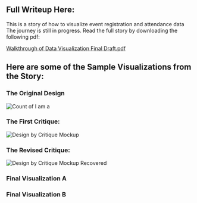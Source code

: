 ## Full Writeup Here: 
This is a story of how to visualize event registration and attendance data The journey is still in progress. Read the full story by downloading the following pdf:

[Walkthrough of Data Visualization Final Draft.pdf](https://github.com/ifisher4249/Telling-Stories-With-Data-2022/files/10033000/Walkthrough.of.Data.Visualization.Final.Draft.pdf)


## Here are some of the Sample Visualizations from the Story:

### The Original Design
![Count of I am a](https://user-images.githubusercontent.com/92678363/201709246-85099fbd-f1bd-410e-9462-456b0f2d7eb4.png)

### The First Critique: 
![Design by Critique Mockup](https://user-images.githubusercontent.com/92678363/201709279-173f4567-87b1-4ad3-947c-137182383a90.png)

### The Revised Critique: 
![Design by Critique Mockup  Recovered](https://user-images.githubusercontent.com/92678363/201709278-26b8b960-a891-44ab-9de8-79a304ac127d.png)


### Final Visualization A

<div class="flourish-embed flourish-parliament" data-src="visualisation/11846099"><script src="https://public.flourish.studio/resources/embed.js"></script></div>


### Final Visualization B 

<div class="flourish-embed flourish-parliament" data-src="visualisation/11847613"><script src="https://public.flourish.studio/resources/embed.js"></script></div>
